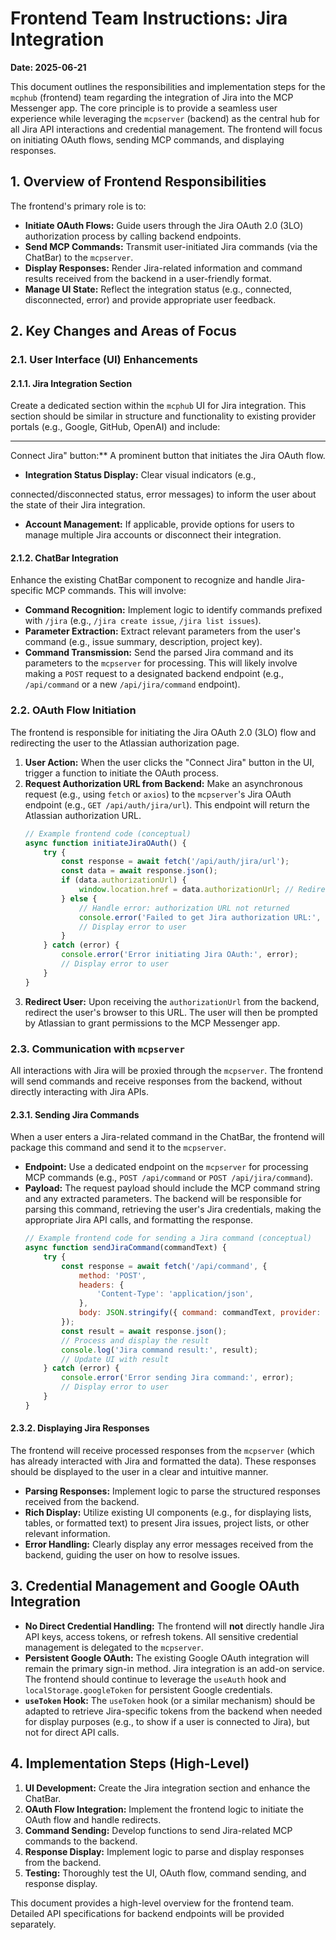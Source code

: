 # Frontend Team Instructions: Jira Integration

**Date: 2025-06-21**

This document outlines the responsibilities and implementation steps for the `mcphub` (frontend) team regarding the integration of Jira into the MCP Messenger app. The core principle is to provide a seamless user experience while leveraging the `mcpserver` (backend) as the central hub for all Jira API interactions and credential management. The frontend will focus on initiating OAuth flows, sending MCP commands, and displaying responses.

## 1. Overview of Frontend Responsibilities

The frontend's primary role is to:

*   **Initiate OAuth Flows:** Guide users through the Jira OAuth 2.0 (3LO) authorization process by calling backend endpoints.
*   **Send MCP Commands:** Transmit user-initiated Jira commands (via the ChatBar) to the `mcpserver`.
*   **Display Responses:** Render Jira-related information and command results received from the backend in a user-friendly format.
*   **Manage UI State:** Reflect the integration status (e.g., connected, disconnected, error) and provide appropriate user feedback.

## 2. Key Changes and Areas of Focus

### 2.1. User Interface (UI) Enhancements

#### 2.1.1. Jira Integration Section

Create a dedicated section within the `mcphub` UI for Jira integration. This section should be similar in structure and functionality to existing provider portals (e.g., Google, GitHub, OpenAI) and include:

*   **


Connect Jira" button:** A prominent button that initiates the Jira OAuth flow.
*   **Integration Status Display:** Clear visual indicators (e.g., 


connected/disconnected status, error messages) to inform the user about the state of their Jira integration.
*   **Account Management:** If applicable, provide options for users to manage multiple Jira accounts or disconnect their integration.

#### 2.1.2. ChatBar Integration

Enhance the existing ChatBar component to recognize and handle Jira-specific MCP commands. This will involve:

*   **Command Recognition:** Implement logic to identify commands prefixed with `/jira` (e.g., `/jira create issue`, `/jira list issues`).
*   **Parameter Extraction:** Extract relevant parameters from the user's command (e.g., issue summary, description, project key).
*   **Command Transmission:** Send the parsed Jira command and its parameters to the `mcpserver` for processing. This will likely involve making a `POST` request to a designated backend endpoint (e.g., `/api/command` or a new `/api/jira/command` endpoint).

### 2.2. OAuth Flow Initiation

The frontend is responsible for initiating the Jira OAuth 2.0 (3LO) flow and redirecting the user to the Atlassian authorization page.

1.  **User Action:** When the user clicks the "Connect Jira" button in the UI, trigger a function to initiate the OAuth process.
2.  **Request Authorization URL from Backend:** Make an asynchronous request (e.g., using `fetch` or `axios`) to the `mcpserver`'s Jira OAuth endpoint (e.g., `GET /api/auth/jira/url`). This endpoint will return the Atlassian authorization URL.
    ```javascript
    // Example frontend code (conceptual)
    async function initiateJiraOAuth() {
        try {
            const response = await fetch('/api/auth/jira/url');
            const data = await response.json();
            if (data.authorizationUrl) {
                window.location.href = data.authorizationUrl; // Redirect user to Atlassian
            } else {
                // Handle error: authorization URL not returned
                console.error('Failed to get Jira authorization URL:', data.error);
                // Display error to user
            }
        } catch (error) {
            console.error('Error initiating Jira OAuth:', error);
            // Display error to user
        }
    }
    ```
3.  **Redirect User:** Upon receiving the `authorizationUrl` from the backend, redirect the user's browser to this URL. The user will then be prompted by Atlassian to grant permissions to the MCP Messenger app.

### 2.3. Communication with `mcpserver`

All interactions with Jira will be proxied through the `mcpserver`. The frontend will send commands and receive responses from the backend, without directly interacting with Jira APIs.

#### 2.3.1. Sending Jira Commands

When a user enters a Jira-related command in the ChatBar, the frontend will package this command and send it to the `mcpserver`.

*   **Endpoint:** Use a dedicated endpoint on the `mcpserver` for processing MCP commands (e.g., `POST /api/command` or `POST /api/jira/command`).
*   **Payload:** The request payload should include the MCP command string and any extracted parameters. The backend will be responsible for parsing this command, retrieving the user's Jira credentials, making the appropriate Jira API calls, and formatting the response.
    ```javascript
    // Example frontend code for sending a Jira command (conceptual)
    async function sendJiraCommand(commandText) {
        try {
            const response = await fetch('/api/command', {
                method: 'POST',
                headers: {
                    'Content-Type': 'application/json',
                },
                body: JSON.stringify({ command: commandText, provider: 'jira' }), // Include provider for backend routing
            });
            const result = await response.json();
            // Process and display the result
            console.log('Jira command result:', result);
            // Update UI with result
        } catch (error) {
            console.error('Error sending Jira command:', error);
            // Display error to user
        }
    }
    ```

#### 2.3.2. Displaying Jira Responses

The frontend will receive processed responses from the `mcpserver` (which has already interacted with Jira and formatted the data). These responses should be displayed to the user in a clear and intuitive manner.

*   **Parsing Responses:** Implement logic to parse the structured responses received from the backend.
*   **Rich Display:** Utilize existing UI components (e.g., for displaying lists, tables, or formatted text) to present Jira issues, project lists, or other relevant information.
*   **Error Handling:** Clearly display any error messages received from the backend, guiding the user on how to resolve issues.

## 3. Credential Management and Google OAuth Integration

*   **No Direct Credential Handling:** The frontend will **not** directly handle Jira API keys, access tokens, or refresh tokens. All sensitive credential management is delegated to the `mcpserver`.
*   **Persistent Google OAuth:** The existing Google OAuth integration will remain the primary sign-in method. Jira integration is an add-on service. The frontend should continue to leverage the `useAuth` hook and `localStorage.googleToken` for persistent Google credentials.
*   **`useToken` Hook:** The `useToken` hook (or a similar mechanism) should be adapted to retrieve Jira-specific tokens from the backend when needed for display purposes (e.g., to show if a user is connected to Jira), but not for direct API calls.

## 4. Implementation Steps (High-Level)

1.  **UI Development:** Create the Jira integration section and enhance the ChatBar.
2.  **OAuth Flow Integration:** Implement the frontend logic to initiate the OAuth flow and handle redirects.
3.  **Command Sending:** Develop functions to send Jira-related MCP commands to the backend.
4.  **Response Display:** Implement logic to parse and display responses from the backend.
5.  **Testing:** Thoroughly test the UI, OAuth flow, command sending, and response display.

This document provides a high-level overview for the frontend team. Detailed API specifications for backend endpoints will be provided separately.

